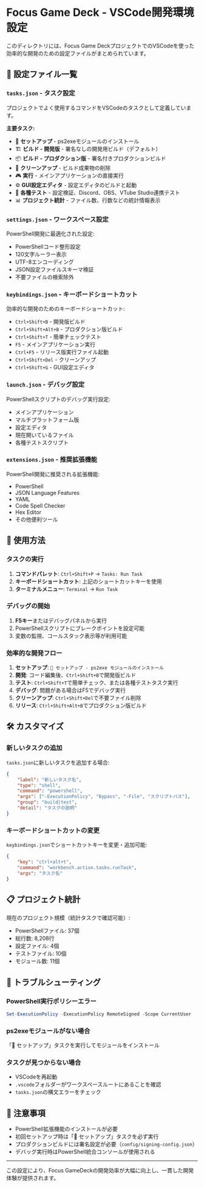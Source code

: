 # Focus Game Deck - VSCode開発環境設定

このディレクトリには、Focus Game DeckプロジェクトでのVSCodeを使った効率的な開発のための設定ファイルがまとめられています。

## 📁 設定ファイル一覧

### `tasks.json` - タスク設定
プロジェクトでよく使用するコマンドをVSCodeのタスクとして定義しています。

**主要タスク:**
- 🔧 **セットアップ** - ps2exeモジュールのインストール
- 🏗️ **ビルド - 開発版** - 署名なしの開発用ビルド（デフォルト）
- 📦 **ビルド - プロダクション版** - 署名付きプロダクションビルド
- 🧹 **クリーンアップ** - ビルド成果物の削除
- 🎮 **実行** - メインアプリケーションの直接実行
- ⚙️ **GUI設定エディタ** - 設定エディタのビルドと起動
- 🧪 **各種テスト** - 設定検証、Discord、OBS、VTube Studio連携テスト
- 📊 **プロジェクト統計** - ファイル数、行数などの統計情報表示

### `settings.json` - ワークスペース設定
PowerShell開発に最適化された設定:
- PowerShellコード整形設定
- 120文字ルーラー表示
- UTF-8エンコーディング
- JSON設定ファイルスキーマ検証
- 不要ファイルの検索除外

### `keybindings.json` - キーボードショートカット
効率的な開発のためのキーボードショートカット:
- `Ctrl+Shift+B` - 開発版ビルド
- `Ctrl+Shift+Alt+B` - プロダクション版ビルド
- `Ctrl+Shift+T` - 簡単チェックテスト
- `F5` - メインアプリケーション実行
- `Ctrl+F5` - リリース版実行ファイル起動
- `Ctrl+Shift+Del` - クリーンアップ
- `Ctrl+Shift+G` - GUI設定エディタ

### `launch.json` - デバッグ設定
PowerShellスクリプトのデバッグ実行設定:
- メインアプリケーション
- マルチプラットフォーム版
- 設定エディタ
- 現在開いているファイル
- 各種テストスクリプト

### `extensions.json` - 推奨拡張機能
PowerShell開発に推奨される拡張機能:
- PowerShell
- JSON Language Features
- YAML
- Code Spell Checker
- Hex Editor
- その他便利ツール

## 🚀 使用方法

### タスクの実行
1. **コマンドパレット**: `Ctrl+Shift+P` → `Tasks: Run Task`
2. **キーボードショートカット**: 上記のショートカットキーを使用
3. **ターミナルメニュー**: `Terminal` → `Run Task`

### デバッグの開始
1. **F5キー**またはデバッグパネルから実行
2. PowerShellスクリプトにブレークポイントを設定可能
3. 変数の監視、コールスタック表示等が利用可能

### 効率的な開発フロー
1. **セットアップ**: `🔧 セットアップ - ps2exe モジュールのインストール`
2. **開発**: コード編集後、`Ctrl+Shift+B`で開発版ビルド
3. **テスト**: `Ctrl+Shift+T`で簡単チェック、または各種テストタスク実行
4. **デバッグ**: 問題がある場合はF5でデバッグ実行
5. **クリーンアップ**: `Ctrl+Shift+Del`で不要ファイル削除
6. **リリース**: `Ctrl+Shift+Alt+B`でプロダクション版ビルド

## 🛠️ カスタマイズ

### 新しいタスクの追加
`tasks.json`に新しいタスクを追加する場合:
```json
{
    "label": "新しいタスク名",
    "type": "shell",
    "command": "powershell",
    "args": ["-ExecutionPolicy", "Bypass", "-File", "スクリプトパス"],
    "group": "build|test",
    "detail": "タスクの説明"
}
```

### キーボードショートカットの変更
`keybindings.json`でショートカットキーを変更・追加可能:
```json
{
    "key": "ctrl+alt+t",
    "command": "workbench.action.tasks.runTask",
    "args": "タスク名"
}
```

## 📋 プロジェクト統計

現在のプロジェクト規模（統計タスクで確認可能）:
- PowerShellファイル: 37個
- 総行数: 8,208行
- 設定ファイル: 4個
- テストファイル: 10個
- モジュール数: 11個

## 🔧 トラブルシューティング

### PowerShell実行ポリシーエラー
```powershell
Set-ExecutionPolicy -ExecutionPolicy RemoteSigned -Scope CurrentUser
```

### ps2exeモジュールがない場合
「🔧 セットアップ」タスクを実行してモジュールをインストール

### タスクが見つからない場合
- VSCodeを再起動
- `.vscode`フォルダーがワークスペースルートにあることを確認
- `tasks.json`の構文エラーをチェック

## 📝 注意事項

- PowerShell拡張機能のインストールが必要
- 初回セットアップ時は「🔧 セットアップ」タスクを必ず実行
- プロダクションビルドには署名設定が必要（`config/signing-config.json`）
- デバッグ実行時はPowerShell統合コンソールが使用される

---

この設定により、Focus GameDeckの開発効率が大幅に向上し、一貫した開発体験が提供されます。
